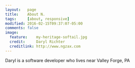 ```yaml
---
layout:   page
title:    About N.
tags:     [about, responsive]
modified: 2016-02-15T09:37:07-05:00
comments: false
image:
  feature:    my-heritage-softail.jpg
  credit:     Daryl Richter
  creditlink: http://www.ngzax.com
---
```


Daryl is a software developer who lives near Valley Forge, PA